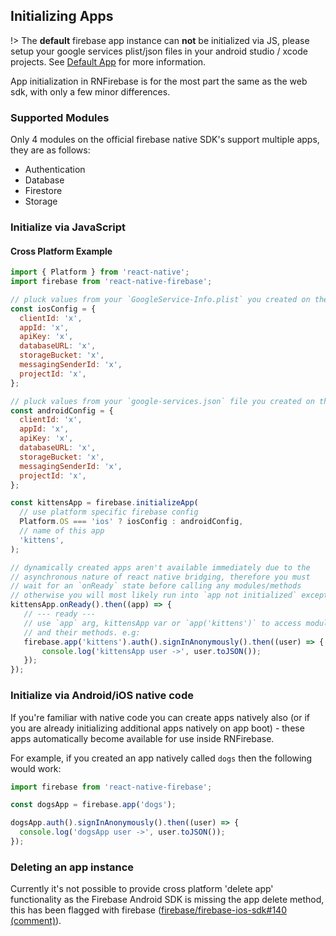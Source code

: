 ## Initializing Apps

!> The **default** firebase app instance can **not** be initialized via JS, please setup your google services plist/json files in your android studio / xcode projects. See [Default App](/core/default-app) for more information.

App initialization in RNFirebase is for the most part the same as the web sdk, with only a few minor differences.

### Supported Modules

Only 4 modules on the official firebase native SDK's support multiple apps, they are as follows:

 - Authentication
 - Database
 - Firestore
 - Storage

### Initialize via JavaScript

#### Cross Platform Example

```javascript
import { Platform } from 'react-native';
import firebase from 'react-native-firebase';

// pluck values from your `GoogleService-Info.plist` you created on the firebase console
const iosConfig = {
  clientId: 'x',
  appId: 'x',
  apiKey: 'x',
  databaseURL: 'x',
  storageBucket: 'x',
  messagingSenderId: 'x',
  projectId: 'x',
};

// pluck values from your `google-services.json` file you created on the firebase console
const androidConfig = {
  clientId: 'x',
  appId: 'x',
  apiKey: 'x',
  databaseURL: 'x',
  storageBucket: 'x',
  messagingSenderId: 'x',
  projectId: 'x',
};

const kittensApp = firebase.initializeApp(
  // use platform specific firebase config
  Platform.OS === 'ios' ? iosConfig : androidConfig,
  // name of this app
  'kittens',
);

// dynamically created apps aren't available immediately due to the
// asynchronous nature of react native bridging, therefore you must
// wait for an `onReady` state before calling any modules/methods
// otherwise you will most likely run into `app not initialized` exceptions
kittensApp.onReady().then((app) => {
   // --- ready ---
   // use `app` arg, kittensApp var or `app('kittens')` to access modules
   // and their methods. e.g:
   firebase.app('kittens').auth().signInAnonymously().then((user) => {
       console.log('kittensApp user ->', user.toJSON());
   });
});
```

### Initialize via Android/iOS native code

If you're familiar with native code you can create apps natively also (or if you are already initializing additional apps natively on app boot) - these apps automatically become available for use inside RNFirebase.

For example, if you created an app natively called `dogs` then the following would work:

```javascript
import firebase from 'react-native-firebase';

const dogsApp = firebase.app('dogs');

dogsApp.auth().signInAnonymously().then((user) => {
  console.log('dogsApp user ->', user.toJSON());
});
```


### Deleting an app instance

Currently it's not possible to provide cross platform 'delete app' functionality as the Firebase Android SDK is missing the app delete method, this has been flagged with firebase ([firebase/firebase-ios-sdk#140 (comment)](https://github.com/firebase/firebase-ios-sdk/issues/140#issuecomment-315953708)).

